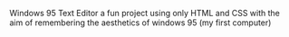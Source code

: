 Windows 95 Text Editor 
a fun project using only HTML and CSS with the aim of remembering the aesthetics of windows 95 (my first computer)
